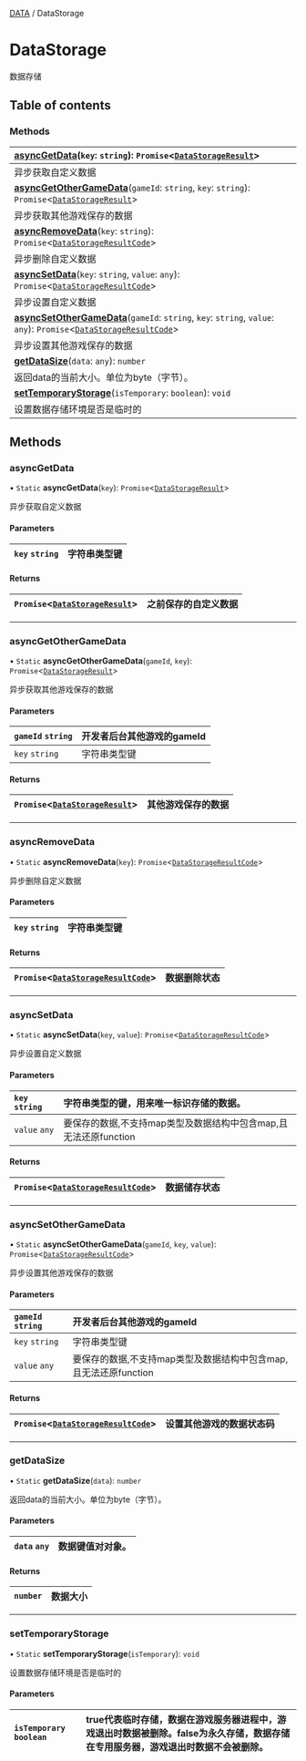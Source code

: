 [DATA](../groups/Core.DATA.md) / DataStorage

# DataStorage <Badge type="tip" text="Class" /> <Score text="DataStorage" />

<span class="content-big">

数据存储

</span>

## Table of contents

### Methods <Score text="Methods" /> 
| **[asyncGetData](mw.DataStorage.md#asyncgetdata)**(`key`: `string`): `Promise`<[`DataStorageResult`](../interfaces/mw.DataStorageResult.md)\>  |
| :-----|
| 异步获取自定义数据|
| **[asyncGetOtherGameData](mw.DataStorage.md#asyncgetothergamedata)**(`gameId`: `string`, `key`: `string`): `Promise`<[`DataStorageResult`](../interfaces/mw.DataStorageResult.md)\>  |
| 异步获取其他游戏保存的数据|
| **[asyncRemoveData](mw.DataStorage.md#asyncremovedata)**(`key`: `string`): `Promise`<[`DataStorageResultCode`](../enums/mw.DataStorageResultCode.md)\>  |
| 异步删除自定义数据|
| **[asyncSetData](mw.DataStorage.md#asyncsetdata)**(`key`: `string`, `value`: `any`): `Promise`<[`DataStorageResultCode`](../enums/mw.DataStorageResultCode.md)\>  |
| 异步设置自定义数据|
| **[asyncSetOtherGameData](mw.DataStorage.md#asyncsetothergamedata)**(`gameId`: `string`, `key`: `string`, `value`: `any`): `Promise`<[`DataStorageResultCode`](../enums/mw.DataStorageResultCode.md)\>  |
| 异步设置其他游戏保存的数据|
| **[getDataSize](mw.DataStorage.md#getdatasize)**(`data`: `any`): `number`  |
| 返回data的当前大小。单位为byte（字节）。|
| **[setTemporaryStorage](mw.DataStorage.md#settemporarystorage)**(`isTemporary`: `boolean`): `void`  |
| 设置数据存储环境是否是临时的|

## Methods

### asyncGetData <Score text="asyncGetData" /> 

• `Static` **asyncGetData**(`key`): `Promise`<[`DataStorageResult`](../interfaces/mw.DataStorageResult.md)\> <Badge type="tip" text="server" />

异步获取自定义数据

#### Parameters

| `key` `string` | 字符串类型键 |
| :------ | :------ |

#### Returns

| `Promise`<[`DataStorageResult`](../interfaces/mw.DataStorageResult.md)\> | 之前保存的自定义数据 |
| :------ | :------ |


___

### asyncGetOtherGameData <Score text="asyncGetOtherGameData" /> 

• `Static` **asyncGetOtherGameData**(`gameId`, `key`): `Promise`<[`DataStorageResult`](../interfaces/mw.DataStorageResult.md)\> <Badge type="tip" text="server" />

异步获取其他游戏保存的数据

#### Parameters

| `gameId` `string` | 开发者后台其他游戏的gameId |
| :------ | :------ |
| `key` `string` | 字符串类型键 |

#### Returns

| `Promise`<[`DataStorageResult`](../interfaces/mw.DataStorageResult.md)\> | 其他游戏保存的数据 |
| :------ | :------ |


___

### asyncRemoveData <Score text="asyncRemoveData" /> 

• `Static` **asyncRemoveData**(`key`): `Promise`<[`DataStorageResultCode`](../enums/mw.DataStorageResultCode.md)\> <Badge type="tip" text="server" />

异步删除自定义数据

#### Parameters

| `key` `string` | 字符串类型键 |
| :------ | :------ |

#### Returns

| `Promise`<[`DataStorageResultCode`](../enums/mw.DataStorageResultCode.md)\> | 数据删除状态 |
| :------ | :------ |


___

### asyncSetData <Score text="asyncSetData" /> 

• `Static` **asyncSetData**(`key`, `value`): `Promise`<[`DataStorageResultCode`](../enums/mw.DataStorageResultCode.md)\> <Badge type="tip" text="server" />

异步设置自定义数据

#### Parameters

| `key` `string` | 字符串类型的键，用来唯一标识存储的数据。 |
| :------ | :------ |
| `value` `any` | 要保存的数据,不支持map类型及数据结构中包含map,且无法还原function |

#### Returns

| `Promise`<[`DataStorageResultCode`](../enums/mw.DataStorageResultCode.md)\> | 数据储存状态 |
| :------ | :------ |


___

### asyncSetOtherGameData <Score text="asyncSetOtherGameData" /> 

• `Static` **asyncSetOtherGameData**(`gameId`, `key`, `value`): `Promise`<[`DataStorageResultCode`](../enums/mw.DataStorageResultCode.md)\> <Badge type="tip" text="server" />

异步设置其他游戏保存的数据

#### Parameters

| `gameId` `string` | 开发者后台其他游戏的gameId |
| :------ | :------ |
| `key` `string` | 字符串类型键 |
| `value` `any` | 要保存的数据,不支持map类型及数据结构中包含map,且无法还原function |

#### Returns

| `Promise`<[`DataStorageResultCode`](../enums/mw.DataStorageResultCode.md)\> | 设置其他游戏的数据状态码 |
| :------ | :------ |


___

### getDataSize <Score text="getDataSize" /> 

• `Static` **getDataSize**(`data`): `number` 

返回data的当前大小。单位为byte（字节）。

#### Parameters

| `data` `any` |  数据键值对对象。 |
| :------ | :------ |

#### Returns

| `number` | 数据大小 |
| :------ | :------ |


___

### setTemporaryStorage <Score text="setTemporaryStorage" /> 

• `Static` **setTemporaryStorage**(`isTemporary`): `void` <Badge type="tip" text="server" />

设置数据存储环境是否是临时的

#### Parameters

| `isTemporary` `boolean` | true代表临时存储，数据在游戏服务器进程中，游戏退出时数据被删除。false为永久存储，数据存储在专用服务器，游戏退出时数据不会被删除。 |
| :------ | :------ |


